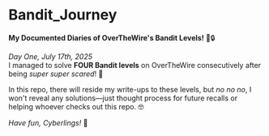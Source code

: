 # Bandit_Journey
**My Documented Diaries of OverTheWire's Bandit Levels!** 🎉🔒

*Day One, July 17th, 2025*  
I managed to solve **FOUR Bandit levels** on OverTheWire consecutively after being *super super scared*! 🌟

In this repo, there will reside my write-ups to these levels, but *no no no*, I won't reveal any solutions—just thought process for future recalls or helping whoever checks out this repo. 🤓

*Have fun, Cyberlings!* 🚀

